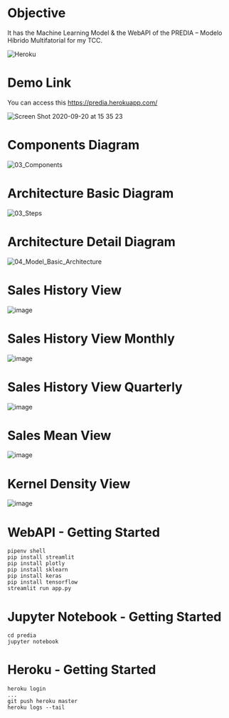 # Objective

It has the Machine Learning Model & the WebAPI of the PREDIA – Modelo Híbrido Multifatorial for my TCC.

![Heroku](https://pyheroku-badge.herokuapp.com/?app=predia&style=flat>)

# Demo Link

You can access this https://predia.herokuapp.com/

![Screen Shot 2020-09-20 at 15 35 23](https://user-images.githubusercontent.com/8363610/93719111-e969b680-fb56-11ea-9bab-d94f007c9887.png)

# Components Diagram

![03_Components](https://user-images.githubusercontent.com/8363610/93719289-e0c5b000-fb57-11ea-807e-1e223dad1534.png)

# Architecture Basic Diagram

![03_Steps](https://user-images.githubusercontent.com/8363610/94078669-9e5cd700-fdd4-11ea-980e-6afa44c18601.png)

# Architecture Detail Diagram

![04_Model_Basic_Architecture](https://user-images.githubusercontent.com/8363610/94078741-a288f480-fdd4-11ea-8461-41e1830dcc3e.png)

# Sales History View

![image](https://user-images.githubusercontent.com/8363610/94081715-9d787500-fdd5-11ea-89d7-87c1982bfe7a.png)

# Sales History View Monthly

![image](https://user-images.githubusercontent.com/8363610/94081770-be40ca80-fdd5-11ea-8ea0-f6a645617570.png)

# Sales History View Quarterly

![image](https://user-images.githubusercontent.com/8363610/94081806-d6b0e500-fdd5-11ea-8495-ba39b8b69035.png)

# Sales Mean View

![image](https://user-images.githubusercontent.com/8363610/94081832-ed573c00-fdd5-11ea-8f8d-186141bdd3de.png)

# Kernel Density View

![image](https://user-images.githubusercontent.com/8363610/94081882-0a8c0a80-fdd6-11ea-96ff-5dffd77a4c73.png)

# WebAPI - Getting Started

```
pipenv shell
pip install streamlit
pip install plotly
pip install sklearn
pip install keras
pip install tensorflow
streamlit run app.py
```

# Jupyter Notebook - Getting Started

```
cd predia
jupyter notebook
```

# Heroku - Getting Started

```
heroku login
...
git push heroku master
heroku logs --tail
```
